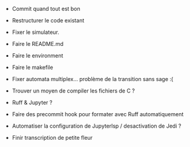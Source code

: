 - Commit quand tout est bon
- Restructurer le code existant
- Fixer le simulateur.
- Faire le README.md
- Faire le environment
- Faire le makefile
- Fixer automata multiplex... problème de la transition sans sage :(
- Trouver un moyen de compiler les fichiers de C ?

- Ruff & Jupyter ?
- Faire des precommit hook pour formater avec Ruff automatiquement
- Automatiser la configuration de Jupyterlsp / desactivation de Jedi ?

- Finir transcription de petite fleur
